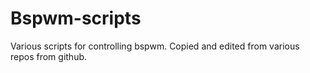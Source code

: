 # Bspwm-scripts
Various scripts for controlling bspwm.
Copied and edited from various repos from github. 
